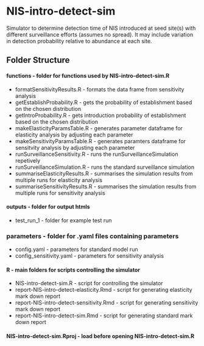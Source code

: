 # NIS-intro-detect-sim

Simulator to determine detection time of NIS introduced at seed site(s) with different surveillance efforts (assumes no spread). 
It may include variation in detection probability relative to abundance at each site. 

## Folder Structure

#### functions - folder for functions used by NIS-intro-detect-sim.R
  * formatSensitivityResults.R - formats the data frame from sensitivity analysis
  * getEstablishProbability.R - gets the probability of establishment based on the chosen distribution
  * getIntroProbability.R - gets introduction probability of establishment based on the chosen distribution
  * makeElasticityParamsTable.R - generates parameter dataframe for elasticity analysis by adjusting each parameter
  * makeSensitivityParamsTable.R - generates paramters dataframe for sensitvity analysis by adjusting each parameter
  * runSurveillanceSensitivity.R - runs the runSurveillanceSimulation repetively 
  * runSurveillanceSimulation.R -  runs the standard surveillance simulation
  * summariseElasticityResults.R - summarises the simulation results from multiple runs for elasticity analysis 
  * summariseSensitivityResults.R - summarises the simulation results from multiple runs for sensitivity analysis 

#### outputs - folder for output htmls
  * test_run_1 - folder for example test run
  
### parameters - folder for .yaml files containing parameters
  * config.yaml - parameters for standard model run
  * config_sensitivity.yaml - parameters for sensitivity analysis

#### R - main folders for scripts controlling the simulator
  * NIS-intro-detect-sim.R - script for controlling the simulator
  * report-NIS-intro-detect-elasticity.Rmd - script for generating elasticity mark down report
  * report-NIS-intro-detect-sensitivity.Rmd - script for generating sensitivity mark down report
  * report-NIS-intro-detect-sim.Rmd - script for generating standard mark down report
  
#### NIS-intro-detect-sim.Rproj - load before opening NIS-intro-detect-sim.R 